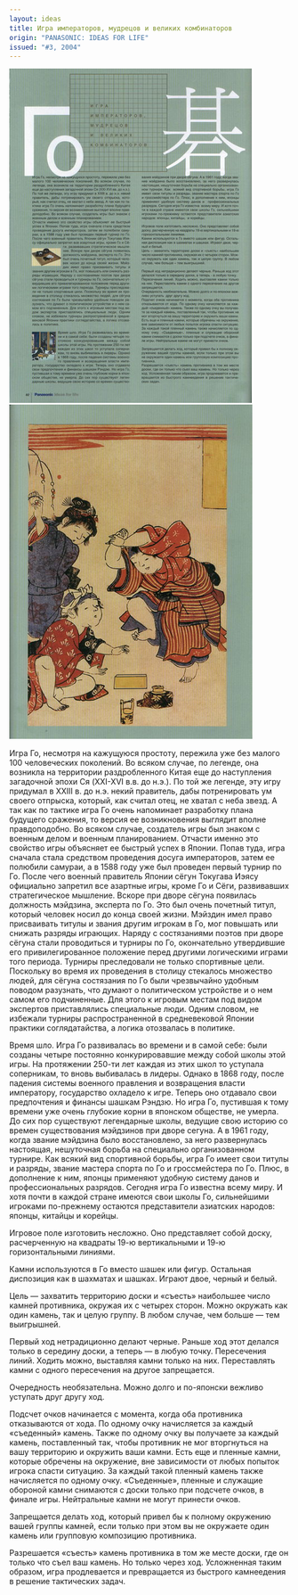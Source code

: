 ```yaml
---
layout: ideas
title: Игра императоров, мудрецов и великих комбинаторов
origin: "PANASONIC: IDEAS FOR LIFE"
issued: "#3, 2004"
---
```

![](/assets/img/papers/haiku/46.jpg)
![](/assets/img/papers/haiku/47.jpg)

Игра Го, несмотря на кажущуюся простоту, пережила уже без малого 100 человеческих поколений. Во всяком случае, по легенде, она возникла на территории раздробленного Китая еще до наступления загадочной эпохи Ся (XXI-XVI в.в. до н.э.). По той же легенде, эту игру придумал в XXIII в. до н.э. некий правитель, дабы потренировать ум своего отпрыска, который, как считал отец, не хватал с неба звезд. А так как по тактике игра Го очень напоминает разработку плана будущего сражения, то версия ее возникновения выглядит вполне правдоподобно. Во всяком случае, создатель игры был знаком с военным делом и военным планированием. Отчасти именно это свойство игры объясняет ее быстрый успех в Японии. Попав туда, игра сначала стала средством проведения досуга императоров, затем ее полюбили самураи, а в 1588 году уже был проведен первый турнир по Го. После чего военный правитель Японии сёгун Токугава Иэясу официально запретил все азартные игры, кроме Го и Сёги, развивавших стратегическое мышление. Вскоре при дворе сёгуна появилась должность мэйдзина, эксперта по Го. Это был очень почетный титул, который человек носил до конца своей жизни. Мэйздин имел право присваивать титулы и звания другим игрокам в Го, мог повышать или снижать разряды играющих. Наряду с состязаниями поэтов при дворе сёгуна стали проводиться и турниры по Го, окончательно утвердившие его привилегированное положение перед другими логическими играми того периода. Турниры преследовали не только спортивные цели. Поскольку во время их проведения в столицу стекалось множество людей, для сёгуна состязания по Го были чрезвычайно удобным поводом разузнать, что думают о политическом устройстве и о нем самом его подчиненные. Для этого к игровым местам под видом экспертов приставлялись специальные люди. Одним словом, не избежали турниры распространенной в средневековой Японии практики соглядатайства, а логика отозвалась в политике. 

Время шло. Игра Го развивалась во времени и в самой себе: были созданы четыре постоянно конкурировавшие между собой школы этой игры. На протяжении 250-ти лет каждая из этих школ то уступала соперникам, то вновь выбивалась в лидеры. Однако в 1868 году, после падения системы военного правления и возвращения власти императору, государство охладело к игре. Теперь оно отдавало свои предпочтения и финансы шашкам Рэндзю. Но игра Го, пустившая к тому времени уже очень глубокие корни в японском обществе, не умерла. До сих пор существуют легендарные школы, ведущие свою историю со времен существования мэйдзинов при дворе сегуна. А в 1961 году, когда звание мэйдзина было восстановлено, за него развернулась настоящая, нешуточная борьба на специально организованном турнире. Как всякий вид спортивной борьбы, игра Го имеет свои титулы и разряды, звание мастера спорта по Го и гроссмейстера по Го. Плюс, в дополнение к ним, японцы применяют удобную систему данов и профессиональных разрядов. Сегодня игра Го известна всему миру. И хотя почти в каждой стране имеются свои школы Го, сильнейшими игроками по-прежнему остаются представители азиатских народов: японцы, китайцы и корейцы. 

Игровое поле изготовить несложно. Оно представляет собой доску, расчерченную на квадраты 19-ю вертикальными и 19-ю горизонтальными линиями. 

Камни используются в Го вместо шашек или фигур. Остальная диспозиция как в шахматах и шашках. Играют двое, черный и белый. 

Цель — захватить территорию доски и «съесть» наибольшее число камней противника, окружая их с четырех сторон. Можно окружать как один камень, так и целую группу. В любом случае, чем больше — тем выигрышней. 

Первый ход нетрадиционно делают черные. Раньше ход этот делался только в середину доски, а теперь — в любую точку. Пересечения линий. Ходить можно, выставляя камни только на них. Переставлять камни с одного пересечения на другое запрещается. 

Очередность необязательна. Можно долго и по-японски вежливо уступать друг другу ход. 

Подсчет очков начинается с момента, когда оба противника отказываются от хода. По одному очку начисляется за каждый «съеденный» камень. Также по одному очку вы получаете за каждый камень, поставленный так, чтобы противник не мог вторгнуться на вашу территорию и окружить ваши камни. Есть еще и пленные камни, которые обречены на окружение, вне зависимости от любых попыток игрока спасти ситуацию. За каждый такой пленный камень также начисляется по одному очку. «Съеденные», пленные и служащие обороной камни снимаются с доски только при подсчете очков, в финале игры. Нейтральные камни не могут принести очков. 

Запрещается делать ход, который привел бы к полному окружению вашей группы камней, если только при этом вы не окружаете один камень или групповую композицию противника. 

Разрешается «съесть» камень противника в том же месте доски, где он только что съел ваш камень. Но только через ход. Усложненная таким образом, игра продлевается и превращается из быстрого камнеедения в решение тактических задач. 